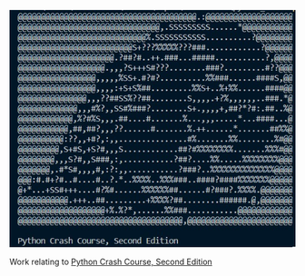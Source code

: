 
![Python Crash Course, Second Edition](/img/sandaconda.jpg)

Work relating to [Python Crash Course, Second Edition](https://ehmatthes.github.io/pcc_2e/)